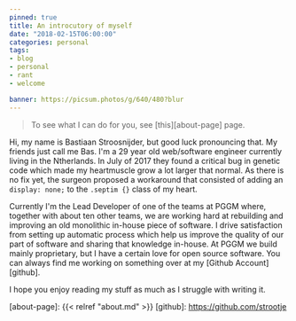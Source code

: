 ```yaml
---
pinned: true
title: An introcutory of myself
date: "2018-02-15T06:00:00"
categories: personal
tags:
- blog
- personal
- rant
- welcome

banner: https://picsum.photos/g/640/480?blur
---
```


> To see what I can do for you, see [this][about-page] page.

Hi, my name is Bastiaan Stroosnijder, but good luck pronouncing that. My friends just call me Bas. I'm a 29 year old web/software engineer currently living in the Ntherlands. In July of 2017 they found a critical bug in genetic code which made my heartmuscle grow a lot larger that normal. As there is no fix yet, the surgeon proposed a workaround that consisted of adding an `display: none;` to the `.septim {}` class of my heart.

<!-- I am still figuring out what my business is, but currently ... -->
Currently I'm the Lead Developer of one of the teams at PGGM where, together with about ten other teams, we are working hard at rebuilding and improving an old monolithic in-house piece of software. I drive satisfaction from setting up automatic process which help us improve the quality of our part of software and sharing that knowledge in-house. At PGGM we build mainly proprietary, but I have a certain love for open source software. You can always find me working on something over at my [Github Account][github].

<!-- intention with this blog -->

<!-- my hobbies: hiking, backpacking, sports, volunteering -->

<!-- anything else? -->







I hope you enjoy reading my stuff as much as I struggle with writing it.


[about-page]: {{< relref "about.md" >}}
[github]: https://github.com/strootje





<!-- old text:
I'm the kind of guy that is unable to do nothing. I'll always busy myself with something. One day I'll have this project in my head and won't stop talking about it and the next day I'll be nowhere to be found since I'm in the middle of nowhere, hiking or biking.

Everything I do is under extreme criticism, this is both my biggest advantage and my greatest downfall. This takes shape in a lot of trail and error. My point of reflection is very early in the process because of this. I love change. Trying a different approuch then the rest. But I an very weary of change because of change.
-->
